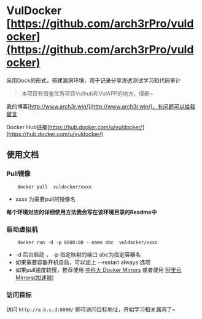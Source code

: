 # VulDocker [https://github.com/arch3rPro/vuldocker](https://github.com/arch3rPro/vuldocker)

采用Dock的形式，搭建漏洞环境，用于记录分享渗透测试学习和代码审计

> 本项目有借鉴优秀项目Vulhub和VulAPP的地方，侵删~

我的博客[http://www.arch3r.win/](http://www.arch3r.win/)，有问题可以给我留言

Docker Hub链接[https://hub.docker.com/u/vuldocker/](https://hub.docker.com/u/vuldocker/)

## 使用文档

### Pull镜像

```
	docker pull  vuldocker/xxxx
```
- xxxx 为需要pull的镜像名

**每个环境对应的详细使用方法我会写在该环境目录的Readme中**

###  启动虚拟机

```
	docker run -d -p 8080:80 --name abc  vuldocker/xxxx
```
-  -d   后台启动 ， -p 指定映射的端口   abc为指定容器名 
-  如果需要容器开机自启，可以加上 --restart always 选项
-  如果pull速度较慢，推荐使用 [中科大 Docker Mirrors](https://lug.ustc.edu.cn/wiki/mirrors/help/docker) 或者使用 [阿里云 Mirrors(加速器)](https://cr.console.aliyun.com/#/accelerator)

### 访问目标

访问 `http://a.b.c.d:8080/` 即可访问目标地址，开始学习相关漏洞了~
